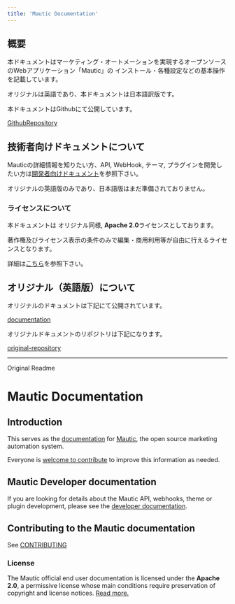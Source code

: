 ```yaml
---
title: 'Mautic Documentation'
---
```


## 概要
本ドキュメントはマーケティング・オートメーションを実現するオープンソースのWebアプリケーション「Mautic」の
インストール・各種設定などの基本操作を記載しています。

オリジナルは英語であり、本ドキュメントは日本語訳版です。

本ドキュメントはGithubにて公開しています。

[GithubRepository][mautic-doc-s-github-ja]

## 技術者向けドキュメントについて

Mauticの詳細情報を知りたい方、API, WebHook, テーマ, プラグインを開発したい方は[開発者向けドキュメント][developer-docs]を参照下さい。

オリジナルの英語版のみであり、日本語版はまだ準備されておりません。

### ライセンスについて
本ドキュメントは オリジナル同様, **Apache 2.0**ライセンスとしております。

著作権及びライセンス表示の条件のみで編集・商用利用等が自由に行えるライセンスとなります。

詳細は[こちら][mautic-doc-license-ja]を参照下さい。

## オリジナル（英語版）について
オリジナルのドキュメントは下記にて公開されています。

[documentation][mautic-docs]

オリジナルドキュメントのリポジトリは下記になります。

[original-repository][mautic-docs-github]

<hr>
Original Readme

# Mautic Documentation

## Introduction

This serves as the [documentation][mautic-docs] for [Mautic][mautic], the open source marketing automation system.

Everyone is [welcome to contribute][CONTRIBUTING] to improve this information as needed.

## Mautic Developer documentation

If you are looking for details about the Mautic API, webhooks, theme or plugin development, please see the [developer documentation][developer-docs].

## Contributing to the Mautic documentation

See [CONTRIBUTING]

### License

The Mautic official end user documentation is licensed under the **Apache 2.0**, a permissive license whose main conditions require preservation of copyright and license notices. [Read more.][mautic-doc-license]

<!--
Links below
-->

[CONTRIBUTING]: <https://github.com/mautic/mautic-documentation/blob/master/CONTRIBUTING.md>

[mautic-docs]: <https://docs.mautic.org/>
[mautic-docs-github]: <https://github.com/mautic/mautic-documentation>
[mautic-docs-fork]: <https://github.com/mautic/mautic-documentation#fork-destination-box>
[mautic-doc-license]: <https://github.com/mautic/mautic-documentation/blob/master/LICENSE>
[doc-issues]: <https://github.com/mautic/mautic-documentation/issues>

[developer-docs]: <https://developer.mautic.org>
[developer-docs-github]: <https://github.com/mautic/developer-documentation>

[mautic]: <https://mautic.org/>
[mautic-github]: <https://github.com/mautic/mautic>

<!--
Links below for Japanese
-->
[mautic-doc-s-github-ja]: <https://github.com/TSKGunGun/mautic-documentation-JP>
[mautic-doc-license-ja]: <https://github.com/TSKGunGun/mautic-documentation-JP/blob/master/LICENSE>